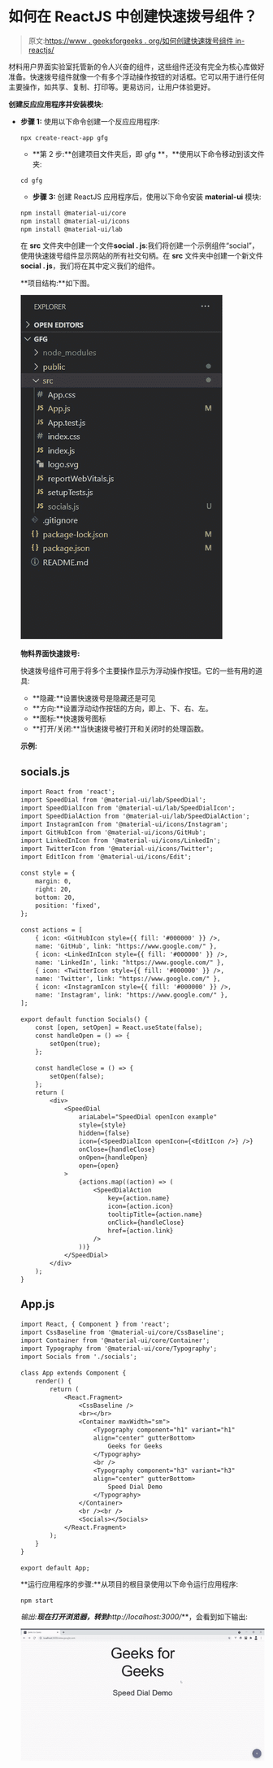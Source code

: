 # 如何在 ReactJS 中创建快速拨号组件？

> 原文:[https://www . geeksforgeeks . org/如何创建快速拨号组件 in-reactjs/](https://www.geeksforgeeks.org/how-to-create-a-speed-dial-component-in-reactjs/)

材料用户界面实验室托管新的令人兴奋的组件，这些组件还没有完全为核心库做好准备。快速拨号组件就像一个有多个浮动操作按钮的对话框。它可以用于进行任何主要操作，如共享、复制、打印等。更易访问，让用户体验更好。

**创建反应应用程序并安装模块:**

*   **步骤 1:** 使用以下命令创建一个反应应用程序:

    ```
    npx create-react-app gfg
    ```

    *   **第 2 步:**创建项目文件夹后，即 gfg **，**使用以下命令移动到该文件夹:

    ```
    cd gfg
    ```

    *   **步骤 3:** 创建 ReactJS 应用程序后，使用以下命令安装 **material-ui** 模块:

    ```
    npm install @material-ui/core
    npm install @material-ui/icons
    npm install @material-ui/lab
    ```

    在 **src** 文件夹中创建一个文件**social . js**:我们将创建一个示例组件“social”，使用快速拨号组件显示网站的所有社交句柄。在 **src** 文件夹中创建一个新文件**social . js**，我们将在其中定义我们的组件。

    **项目结构:**如下图。

    ![](img/c4ac3a16b347e30cf4cc76cf0b9cb992.png)

    **物料界面快速拨号:**

    快速拨号组件可用于将多个主要操作显示为浮动操作按钮。它的一些有用的道具:

    *   **隐藏:**设置快速拨号是隐藏还是可见
    *   **方向:**设置浮动动作按钮的方向，即上、下、右、左。
    *   **图标:**快速拨号图标
    *   **打开/关闭:**当快速拨号被打开和关闭时的处理函数。

    **示例:**

    ## socials.js

    ```
    import React from 'react';
    import SpeedDial from '@material-ui/lab/SpeedDial';
    import SpeedDialIcon from '@material-ui/lab/SpeedDialIcon';
    import SpeedDialAction from '@material-ui/lab/SpeedDialAction';
    import InstagramIcon from '@material-ui/icons/Instagram';
    import GitHubIcon from '@material-ui/icons/GitHub';
    import LinkedInIcon from '@material-ui/icons/LinkedIn';
    import TwitterIcon from '@material-ui/icons/Twitter';
    import EditIcon from '@material-ui/icons/Edit';

    const style = {
        margin: 0,
        right: 20,
        bottom: 20,
        position: 'fixed',
    };

    const actions = [
        { icon: <GitHubIcon style={{ fill: '#000000' }} />, 
        name: 'GitHub', link: "https://www.google.com/" },
        { icon: <LinkedInIcon style={{ fill: '#000000' }} />, 
        name: 'LinkedIn', link: "https://www.google.com/" },
        { icon: <TwitterIcon style={{ fill: '#000000' }} />, 
        name: 'Twitter', link: "https://www.google.com/" },
        { icon: <InstagramIcon style={{ fill: '#000000' }} />, 
        name: 'Instagram', link: "https://www.google.com/" },
    ];

    export default function Socials() {
        const [open, setOpen] = React.useState(false);
        const handleOpen = () => {
            setOpen(true);
        };

        const handleClose = () => {
            setOpen(false);
        };
        return (
            <div>
                <SpeedDial
                    ariaLabel="SpeedDial openIcon example"
                    style={style}
                    hidden={false}
                    icon={<SpeedDialIcon openIcon={<EditIcon />} />}
                    onClose={handleClose}
                    onOpen={handleOpen}
                    open={open}
                >
                    {actions.map((action) => (
                        <SpeedDialAction
                            key={action.name}
                            icon={action.icon}
                            tooltipTitle={action.name}
                            onClick={handleClose}
                            href={action.link}
                        />
                    ))}
                </SpeedDial>
            </div>
        );
    }
    ```

    ## App.js

    ```
    import React, { Component } from 'react';
    import CssBaseline from '@material-ui/core/CssBaseline';
    import Container from '@material-ui/core/Container';
    import Typography from '@material-ui/core/Typography';
    import Socials from './socials';

    class App extends Component {
        render() {
            return (
                <React.Fragment>
                    <CssBaseline />
                    <br></br>
                    <Container maxWidth="sm">
                        <Typography component="h1" variant="h1" 
                        align="center" gutterBottom>
                            Geeks for Geeks
                        </Typography>
                        <br />
                        <Typography component="h3" variant="h3" 
                        align="center" gutterBottom>
                            Speed Dial Demo
                        </Typography>
                    </Container>
                    <br /><br />
                    <Socials></Socials>
                </React.Fragment>
            );
        }
    }

    export default App;
    ```

    **运行应用程序的步骤:**从项目的根目录使用以下命令运行应用程序:

    ```
    npm start
    ```

    **输出:**现在打开浏览器，转到***http://localhost:3000/***，会看到如下输出:

    ![](img/8b5e0554c8a9f97e119a02f8741da280.png)